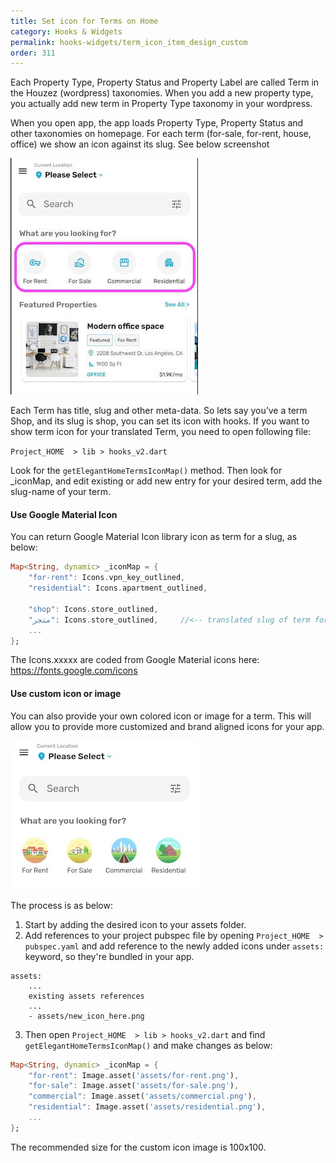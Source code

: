 ```yaml
---
title: Set icon for Terms on Home
category: Hooks & Widgets
permalink: hooks-widgets/term_icon_item_design_custom
order: 311
---
```


Each Property Type, Property Status and Property Label are called Term in the Houzez (wordpress) taxonomies. When you add a new property type, you actually add new term in Property Type taxonomy in your wordpress.

When you open app, the app loads Property Type, Property Status and other taxonomies on homepage. For each term (for-sale, for-rent, house, office) we show an icon against its slug. See below screenshot

![Houzi home term icon](../../images/houzi-home-term-icons.jpg)

Each Term has title, slug and other meta-data. So lets say you’ve a term Shop, and its slug is shop, you can set its icon with hooks. If you want to show term icon for your translated Term, you need to open following file:

`Project_HOME  > lib > hooks_v2.dart`

Look for the `getElegantHomeTermsIconMap()` method. Then look for _iconMap, and edit existing or add new entry for your desired term, add the slug-name of your term.

#### Use Google Material Icon

You can return Google Material Icon library icon as term for a slug, as below:

```dart
Map<String, dynamic> _iconMap = {
    "for-rent": Icons.vpn_key_outlined,
    "residential": Icons.apartment_outlined,

    "shop": Icons.store_outlined,
    "متجر": Icons.store_outlined,     //<-- translated slug of term for shop
    ...
};
```


The Icons.xxxxx are coded from Google Material icons here: https://fonts.google.com/icons

#### Use custom icon or image

You can also provide your own colored icon or image for a term. This will allow you to provide more customized and brand aligned icons for your app.

![Houzi home term custom icon](../../images/houzi-home-custom-term-icons.jpg)

The process is as below:

1. Start by adding the desired icon to your assets folder.
2. Add references to your project pubspec file by opening `Project_HOME  > pubspec.yaml` and add reference to the newly added icons under `assets:` keyword, so they're bundled in your app.

```
assets:
    ...
    existing assets references
    ...
    - assets/new_icon_here.png
```

3. Then open `Project_HOME  > lib > hooks_v2.dart` and find `getElegantHomeTermsIconMap()` and make changes as below:

```dart
Map<String, dynamic> _iconMap = {
    "for-rent": Image.asset('assets/for-rent.png'),
    "for-sale": Image.asset('assets/for-sale.png'),
    "commercial": Image.asset('assets/commercial.png'),
    "residential": Image.asset('assets/residential.png'),
    ...
};
```

The recommended size for the custom icon image is 100x100.
